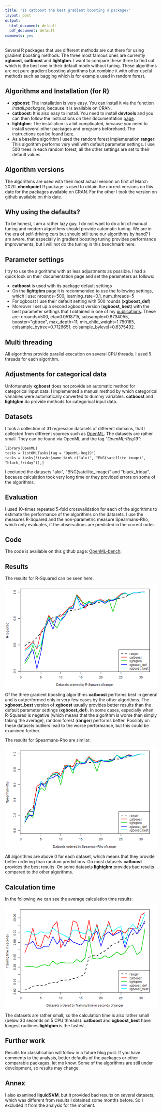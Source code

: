 ```yaml
---
title: "Is catboost the best gradient boosting R package?"
layout: post
output:
  html_document: default
  pdf_document: default
comments: yes
---
```


Several R packages that use different methods are out there for using gradient boosting methods. 
The three most famous ones are currently **xgboost**, **catboost** and **lightgbm**. 
I want to compare these three to find out which is the best one in their default mode without tuning. 
These algorithms are not pure gradient boosting algorithms but combine it with other useful methods such as bagging which is for example used in random forest.

<!--excerpt-->

## Algorithms and Installation (for R)

- **xgboost**: The installation is very easy. You can install it via the function *install.packages*, 
because it is available on CRAN. 
- **catboost**: It is also easy to install. You need to install **devtools** and you can then 
follow the instructions on their documentation [page](https://catboost.ai/docs/installation/r-installation-binary-installation.html).
- **lightgbm**: The installation is a bit complicated, because you need to install several other packages and programs beforehand.
The instructions can be found [here](https://github.com/Microsoft/LightGBM/tree/master/R-package#installation).
- As a baseline algorithm I used the random forest implemenation **ranger**. This algorithm performs very well with default parameter settings. I use 500 trees in each random forest, all the other settings are set to their default values. 

## Algorithm versions

The algorithms are used with their most actual version on first of March 2020. **checkpoint** R package is used to obtain the correct versions on this date for the packages available on CRAN. For the other I took the version on github available on this date. 

## Why using the defaults?

To be honest, I am a rather lazy guy. I do not want to do a lot of manual tuning and modern algorithms should provide automatic tuning. We are in the era of self-driving cars but should still tune our algorithms by hand? I am aware, that especially in gradient boosting tuning provides performance improvements, but I will not do the tuning in this benchmark here. 

## Parameter settings

I try to use the algorithms with as less adjustments as possible. I had a quick look on their documentation page and set the parameters as follows:

- **catboost** is used with its package default settings
- On the **lightgbm** page it is recommended to use the following settings, which I use: nrounds=500, learning_rate=0.1, num_threads=5
- For xgboost I use their default setting with 500 rounds (**xgboost_def**)
- Moreover I set up a second xgboost version (**xgboost_best**) with the best parameter settings that I obtained in one of my [publications](http://www.jmlr.org/papers/volume20/18-444/18-444.pdf). These are: nrounds=500, eta=0.0518715, subsample=0.8734055, booster="gbtree", max_depth=11, min_child_weight=1.750185, colsample_bytree=0.7126651, colsample_bylevel=0.6375492.

## Multi threading

All algorithms provide parallel execution on several CPU threads. I used 5 threads for each algorithm. 

## Adjustments for categorical data

Unfortunately **xgboost** does not provide an automatic method for categorical input data. I implemented a manual method by which categorical variables were automatically converted to dummy variables. 
**catboost** and **lightgbm** do provide methods for categorical input data. 

## Datasets

I took a collection of 31 regression datasets of different domains, that I collected from different sources such as [OpenML](https://www.openml.org/). 
The datasets are rather small. They can be found via OpenML and the tag *"OpenML-Reg19"*:

```{r}
library(OpenML)
tasks = listOMLTasks(tag = "OpenML-Reg19")
tasks = tasks[!(tasks$name %in% c("aloi", "BNG(satellite_image)", "black_friday")),]  
```

I excluded the datasets "aloi", "BNG(satellite_image)" and "black_friday", because calculation took very long time or they provided errors on some of the algorithms. 

## Evaluation

I used 10-times repeated 5-fold crossvalidation for each of the algorithms to estimate the performance of the algorithms on the datasets. I use the measures R-Squared and the non-parametric measure Spearmans-Rho, which only evaluates, if the observations are predicted in the correct order. 

## Code

The code is available on this github page: [OpenML-bench](https://github.com/PhilippPro/OpenML-bench/blob/master/R/main.R).

## Results

The results for R-Squared can be seen here:

![graphic](/images/rsq_results.png "graphic")

Of the three gradient boosting algorithms **catboost** performs best in general and is outperformed only in very few cases by the other algorithms. The **xgboost_best** version of **xgboost** usually provides better results than the default parameter settings (**xgboost_def**). 
In some cases, especially when R-Squared is negative (which means that the algorithm is worse than simply taking the average), random forest (**ranger**) performs better. Possibly on these datasets outliers lead to the worse performance, but this could be examined further. 

The results for Spearmans-Rho are similar:

![graphic](/images/spearman_results.png "graphic")

All algorithms are above 0 for each dataset, which means that they provide better ordering than random predictions. On most datasets **catboost** provides the best results. On some datasets **lightgbm** provides bad results compared to the other algorithms. 

## Calculation time

In the following we can see the average calculation time results:

![graphic](/images/time_results.png "graphic")

The datasets are rather small, so the calculation time is also rather small (below 30 seconds on 5 CPU threads). **catboost** and **xgboost_best** have longest runtimes **lightgbm** is the fastest. 

## Further work

Results for classification will follow in a future blog post. If you have comments to the analysis, better defaults of the packages or other comparable packages, let me know. Some of the algorithms are still under development, so results may change. 

## Annex

I also examined **liquidSVM**, but it provided bad results on several datasets, which was different from results I obtained some months before. So I excluded it from the analysis for the moment. 



